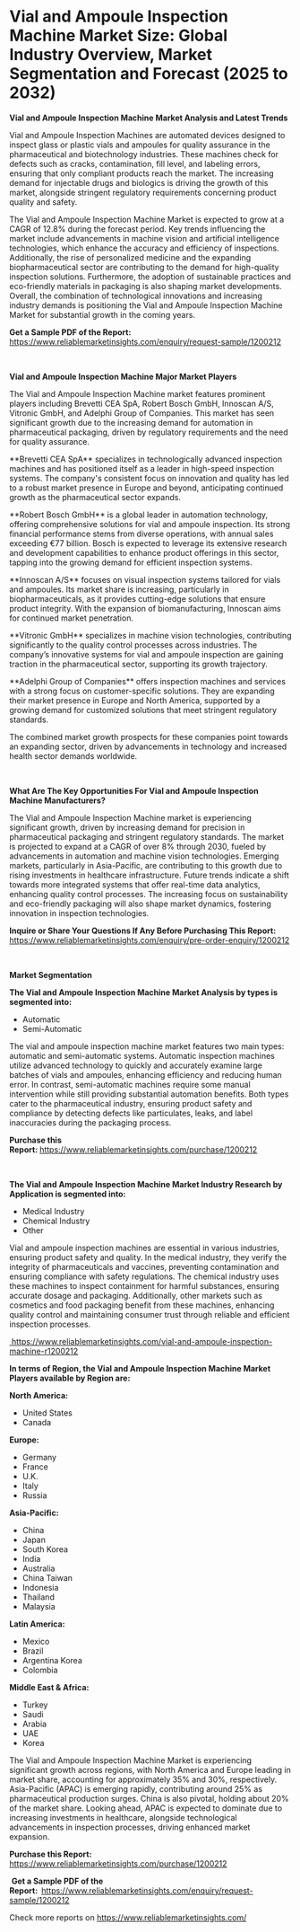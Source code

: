 <p><h1>Vial and Ampoule Inspection Machine Market Size: Global Industry Overview, Market Segmentation and Forecast (2025 to 2032)</h1></p><p><strong>Vial and Ampoule Inspection Machine Market Analysis and Latest Trends</strong></p>
<p><p>Vial and Ampoule Inspection Machines are automated devices designed to inspect glass or plastic vials and ampoules for quality assurance in the pharmaceutical and biotechnology industries. These machines check for defects such as cracks, contamination, fill level, and labeling errors, ensuring that only compliant products reach the market. The increasing demand for injectable drugs and biologics is driving the growth of this market, alongside stringent regulatory requirements concerning product quality and safety.</p><p>The Vial and Ampoule Inspection Machine Market is expected to grow at a CAGR of 12.8% during the forecast period. Key trends influencing the market include advancements in machine vision and artificial intelligence technologies, which enhance the accuracy and efficiency of inspections. Additionally, the rise of personalized medicine and the expanding biopharmaceutical sector are contributing to the demand for high-quality inspection solutions. Furthermore, the adoption of sustainable practices and eco-friendly materials in packaging is also shaping market developments. Overall, the combination of technological innovations and increasing industry demands is positioning the Vial and Ampoule Inspection Machine Market for substantial growth in the coming years.</p></p>
<p><strong>Get a Sample PDF of the Report:&nbsp;</strong> <a href="https://www.reliablemarketinsights.com/enquiry/request-sample/1200212?utm_campaign=2748&utm_medium=2&utm_source=Github&utm_content=ia&utm_term=11042025&utm_id=vial-and-ampoule-inspection-machine">https://www.reliablemarketinsights.com/enquiry/request-sample/1200212</a></p>
<p>&nbsp;</p>
<p><strong>Vial and Ampoule Inspection Machine Major Market Players</strong></p>
<p><p>The Vial and Ampoule Inspection Machine market features prominent players including Brevetti CEA SpA, Robert Bosch GmbH, Innoscan A/S, Vitronic GmbH, and Adelphi Group of Companies. This market has seen significant growth due to the increasing demand for automation in pharmaceutical packaging, driven by regulatory requirements and the need for quality assurance.</p><p>**Brevetti CEA SpA** specializes in technologically advanced inspection machines and has positioned itself as a leader in high-speed inspection systems. The company's consistent focus on innovation and quality has led to a robust market presence in Europe and beyond, anticipating continued growth as the pharmaceutical sector expands.</p><p>**Robert Bosch GmbH** is a global leader in automation technology, offering comprehensive solutions for vial and ampoule inspection. Its strong financial performance stems from diverse operations, with annual sales exceeding €77 billion. Bosch is expected to leverage its extensive research and development capabilities to enhance product offerings in this sector, tapping into the growing demand for efficient inspection systems.</p><p>**Innoscan A/S** focuses on visual inspection systems tailored for vials and ampoules. Its market share is increasing, particularly in biopharmaceuticals, as it provides cutting-edge solutions that ensure product integrity. With the expansion of biomanufacturing, Innoscan aims for continued market penetration.</p><p>**Vitronic GmbH** specializes in machine vision technologies, contributing significantly to the quality control processes across industries. The company’s innovative systems for vial and ampoule inspection are gaining traction in the pharmaceutical sector, supporting its growth trajectory.</p><p>**Adelphi Group of Companies** offers inspection machines and services with a strong focus on customer-specific solutions. They are expanding their market presence in Europe and North America, supported by a growing demand for customized solutions that meet stringent regulatory standards.</p><p>The combined market growth prospects for these companies point towards an expanding sector, driven by advancements in technology and increased health sector demands worldwide.</p></p>
<p>&nbsp;</p>
<p><strong>What Are The Key Opportunities For Vial and Ampoule Inspection Machine Manufacturers?</strong></p>
<p><p>The Vial and Ampoule Inspection Machine market is experiencing significant growth, driven by increasing demand for precision in pharmaceutical packaging and stringent regulatory standards. The market is projected to expand at a CAGR of over 8% through 2030, fueled by advancements in automation and machine vision technologies. Emerging markets, particularly in Asia-Pacific, are contributing to this growth due to rising investments in healthcare infrastructure. Future trends indicate a shift towards more integrated systems that offer real-time data analytics, enhancing quality control processes. The increasing focus on sustainability and eco-friendly packaging will also shape market dynamics, fostering innovation in inspection technologies.</p></p>
<p><strong>Inquire or Share Your Questions If Any Before Purchasing This Report:</strong> <a href="https://www.reliablemarketinsights.com/enquiry/pre-order-enquiry/1200212?utm_campaign=2748&utm_medium=2&utm_source=Github&utm_content=ia&utm_term=11042025&utm_id=vial-and-ampoule-inspection-machine">https://www.reliablemarketinsights.com/enquiry/pre-order-enquiry/1200212</a></p>
<p>&nbsp;</p>
<p><strong>Market Segmentation</strong></p>
<p><strong>The Vial and Ampoule Inspection Machine Market Analysis by types is segmented into:</strong></p>
<p><ul><li>Automatic</li><li>Semi-Automatic</li></ul></p>
<p><p>The vial and ampoule inspection machine market features two main types: automatic and semi-automatic systems. Automatic inspection machines utilize advanced technology to quickly and accurately examine large batches of vials and ampoules, enhancing efficiency and reducing human error. In contrast, semi-automatic machines require some manual intervention while still providing substantial automation benefits. Both types cater to the pharmaceutical industry, ensuring product safety and compliance by detecting defects like particulates, leaks, and label inaccuracies during the packaging process.</p></p>
<p><strong>Purchase this Report:&nbsp;</strong><a href="https://www.reliablemarketinsights.com/purchase/1200212?utm_campaign=2748&utm_medium=2&utm_source=Github&utm_content=ia&utm_term=11042025&utm_id=vial-and-ampoule-inspection-machine">https://www.reliablemarketinsights.com/purchase/1200212</a></p>
<p>&nbsp;</p>
<p><strong>The Vial and Ampoule Inspection Machine Market Industry Research by Application is segmented into:</strong></p>
<p><ul><li>Medical Industry</li><li>Chemical Industry</li><li>Other</li></ul></p>
<p><p>Vial and ampoule inspection machines are essential in various industries, ensuring product safety and quality. In the medical industry, they verify the integrity of pharmaceuticals and vaccines, preventing contamination and ensuring compliance with safety regulations. The chemical industry uses these machines to inspect containment for harmful substances, ensuring accurate dosage and packaging. Additionally, other markets such as cosmetics and food packaging benefit from these machines, enhancing quality control and maintaining consumer trust through reliable and efficient inspection processes.</p></p>
<p><a href="https://www.reliablemarketinsights.com/vial-and-ampoule-inspection-machine-r1200212?utm_campaign=2748&utm_medium=2&utm_source=Github&utm_content=ia&utm_term=11042025&utm_id=vial-and-ampoule-inspection-machine">&nbsp;https://www.reliablemarketinsights.com/vial-and-ampoule-inspection-machine-r1200212</a></p>
<p><strong>In terms of Region, the Vial and Ampoule Inspection Machine Market Players available by Region are:</strong></p>
<p>
    <p> <strong> North America: </strong>
        <ul>
            <li>United States</li>
            <li>Canada</li>
        </ul>
        </p> 
    <p> <strong> Europe: </strong>
        <ul>
            <li>Germany</li>
            <li>France</li>
            <li>U.K.</li>
            <li>Italy</li>
            <li>Russia</li>
        </ul>
        </p> 
    <p> <strong> Asia-Pacific: </strong>
        <ul>
            <li>China</li>
            <li>Japan</li>
            <li>South Korea</li>
            <li>India</li>
            <li>Australia</li>
            <li>China Taiwan</li>
            <li>Indonesia</li>
            <li>Thailand</li>
            <li>Malaysia</li>
        </ul>
        </p> 
    <p> <strong> Latin America: </strong>
        <ul>
            <li>Mexico</li>
            <li>Brazil</li>
            <li>Argentina Korea</li>
            <li>Colombia</li>
        </ul>
        </p> 
    <p> <strong> Middle East & Africa: </strong>
        <ul>
            <li>Turkey</li>
            <li>Saudi</li>
            <li>Arabia</li>
            <li>UAE</li>
            <li>Korea</li>
        </ul>
    </p>
    </p>
<p><p>The Vial and Ampoule Inspection Machine Market is experiencing significant growth across regions, with North America and Europe leading in market share, accounting for approximately 35% and 30%, respectively. Asia-Pacific (APAC) is emerging rapidly, contributing around 25% as pharmaceutical production surges. China is also pivotal, holding about 20% of the market share. Looking ahead, APAC is expected to dominate due to increasing investments in healthcare, alongside technological advancements in inspection processes, driving enhanced market expansion.</p></p>
<p><strong>Purchase this Report: </strong><a href="https://www.reliablemarketinsights.com/purchase/1200212?utm_campaign=2748&utm_medium=2&utm_source=Github&utm_content=ia&utm_term=11042025&utm_id=vial-and-ampoule-inspection-machine">https://www.reliablemarketinsights.com/purchase/1200212</a></p>
<p>&nbsp;<strong>Get a Sample PDF of the Report:&nbsp;&nbsp;</strong><a href="https://www.reliablemarketinsights.com/enquiry/request-sample/1200212?utm_campaign=2748&utm_medium=2&utm_source=Github&utm_content=ia&utm_term=11042025&utm_id=vial-and-ampoule-inspection-machine">https://www.reliablemarketinsights.com/enquiry/request-sample/1200212</a></p>
<p><strong></strong></p>
<p>Check more reports on <a href="https://www.reliablemarketinsights.com/?utm_campaign=2748&utm_medium=2&utm_source=Github&utm_content=ia&utm_term=11042025&utm_id=vial-and-ampoule-inspection-machine">https://www.reliablemarketinsights.com/</a></p>